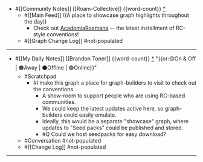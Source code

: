 - #[[Community Notes]] [[Roam-Collective]] {{word-count}} [*]([[rc]])
    - #[[Main Feed]] ((A place to showcase graph highlights throughout the day)) 
        - Check out [AcademiaRoamana](https://roamresearch.com/#/app/AcademiaRoamana) -- the latest installment of RC-style conventions!   
    - #[[Graph Change Log]] #not-populated
- ---
- #[[My Daily Notes]] [[Brandon Toner]] {{word-count}} [*]([[bnt]]) "{{or:🟡On & Off | 🟠Away | ⚫️Offline | 🟢Online}}"
    - #Scratchpad 
        - #I make this graph a place for graph-builders to visit to check out the conventions. 
            - A show-room to support people who are using RC-based communities.
            - We could keep the latest updates active here, so graph-builders could easily emulate. 
            - Ideally, this would be a separate "showcase" graph, where updates to "Seed packs" could be published and stored.
            - #Q Could we host seedpacks for easy download?
    - #Conversation #not-populated 
    - #[[Change Log]] #not-populated
- ---
